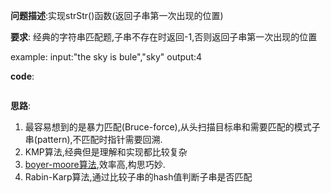 **问题描述**:实现strStr()函数(返回子串第一次出现的位置)

**要求**:
经典的字符串匹配题,子串不存在时返回-1,否则返回子串第一次出现的位置

example: input:"the sky is bule","sky" output:4
 
**code**:
```java  

```

**思路**:

1. 最容易想到的是暴力匹配(Bruce-force),从头扫描目标串和需要匹配的模式子串(pattern),不匹配时指针需要回溯.
2. KMP算法,经典但是理解和实现都比较复杂
3. [boyer-moore算法](http://www.ruanyifeng.com/blog/2013/05/boyer-moore_string_search_algorithm.html),效率高,构思巧妙.
4. Rabin-Karp算法,通过比较子串的hash值判断子串是否匹配 

